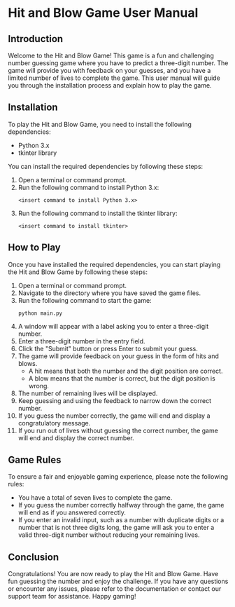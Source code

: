 # Hit and Blow Game User Manual

## Introduction

Welcome to the Hit and Blow Game! This game is a fun and challenging number guessing game where you have to predict a three-digit number. The game will provide you with feedback on your guesses, and you have a limited number of lives to complete the game. This user manual will guide you through the installation process and explain how to play the game.

## Installation

To play the Hit and Blow Game, you need to install the following dependencies:

- Python 3.x
- tkinter library

You can install the required dependencies by following these steps:

1. Open a terminal or command prompt.
2. Run the following command to install Python 3.x:
   ```
   <insert command to install Python 3.x>
   ```
3. Run the following command to install the tkinter library:
   ```
   <insert command to install tkinter>
   ```

## How to Play

Once you have installed the required dependencies, you can start playing the Hit and Blow Game by following these steps:

1. Open a terminal or command prompt.
2. Navigate to the directory where you have saved the game files.
3. Run the following command to start the game:
   ```
   python main.py
   ```
4. A window will appear with a label asking you to enter a three-digit number.
5. Enter a three-digit number in the entry field.
6. Click the "Submit" button or press Enter to submit your guess.
7. The game will provide feedback on your guess in the form of hits and blows.
   - A hit means that both the number and the digit position are correct.
   - A blow means that the number is correct, but the digit position is wrong.
8. The number of remaining lives will be displayed.
9. Keep guessing and using the feedback to narrow down the correct number.
10. If you guess the number correctly, the game will end and display a congratulatory message.
11. If you run out of lives without guessing the correct number, the game will end and display the correct number.

## Game Rules

To ensure a fair and enjoyable gaming experience, please note the following rules:

- You have a total of seven lives to complete the game.
- If you guess the number correctly halfway through the game, the game will end as if you answered correctly.
- If you enter an invalid input, such as a number with duplicate digits or a number that is not three digits long, the game will ask you to enter a valid three-digit number without reducing your remaining lives.

## Conclusion

Congratulations! You are now ready to play the Hit and Blow Game. Have fun guessing the number and enjoy the challenge. If you have any questions or encounter any issues, please refer to the documentation or contact our support team for assistance. Happy gaming!